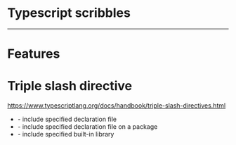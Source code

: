 <!--
{
  "type": "learn",
  "tags": ["algorithm"]
}
-->
# Typescript scribbles

---

# Features

# Triple slash directive
https://www.typescriptlang.org/docs/handbook/triple-slash-directives.html

- <reference path="..." />
  - include specified declaration file
- <reference types="..." />
  - include specified declaration file on a package
- <reference lib="..." />
  - include specified built-in library
